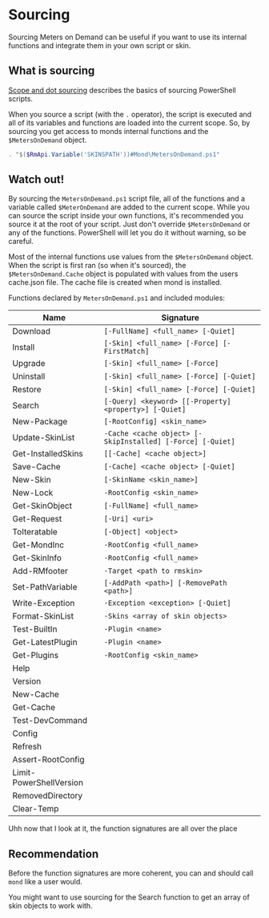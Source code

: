 ---
---

# Sourcing

Sourcing Meters on Demand can be useful if you want to use its internal functions and integrate them in your own script or skin.

## What is sourcing

[Scope and dot sourcing](https://learn.microsoft.com/en-us/powershell/module/microsoft.powershell.core/about/about_scripts?view=powershell-7.4#script-scope-and-dot-sourcing) describes the basics of sourcing PowerShell scripts.

When you source a script (with the `.` operator), the script is executed and all of its variables and functions are loaded into the current scope. So, by sourcing you get access to monds internal functions and the `$MetersOnDemand` object.

```ps1
. "$($RmApi.Variable('SKINSPATH'))#Mond\MetersOnDemand.ps1"
```

## Watch out!

By sourcing the `MetersOnDemand.ps1` script file, all of the functions and a variable called `$MeterOnDemand` are added to the current scope. While you can source the script inside your own functions, it's recommended you source it at the root of your script. Just don't override `$MetersOnDemand` or any of the functions. PowerShell will let you do it without warning, so be careful.

Most of the internal functions use values from the `$MetersOnDemand` object. When the script is first ran (so when it's sourced), the `$MetersOnDemand.Cache` object is populated with values from the users cache.json file. The cache file is created when mond is installed.

Functions declared by `MetersOnDemand.ps1` and included modules:

| Name                    | Signature                                                    |
| ----------------------- | ------------------------------------------------------------ |
| Download                | ` [-FullName] <full_name> [-Quiet]                         ` |
| Install                 | ` [-Skin] <full_name> [-Force] [-FirstMatch]               ` |
| Upgrade                 | ` [-Skin] <full_name> [-Force]                             ` |
| Uninstall               | ` [-Skin] <full_name> [-Force] [-Quiet]                    ` |
| Restore                 | ` [-Skin] <full_name> [-Force] [-Quiet]                    ` |
| Search                  | ` [-Query] <keyword> [[-Property] <property>] [-Quiet]     ` |
| New-Package             | ` [-RootConfig] <skin_name>                                ` |
| Update-SkinList         | ` -Cache <cache object> [-SkipInstalled] [-Force] [-Quiet] ` |
| Get-InstalledSkins      | ` [[-Cache] <cache object>]                                ` |
| Save-Cache              | ` [-Cache] <cache object> [-Quiet]                         ` |
| New-Skin                | ` [-SkinName <skin_name>]                                  ` |
| New-Lock                | ` -RootConfig <skin_name>                                  ` |
| Get-SkinObject          | ` [-FullName] <full_name>                                  ` |
| Get-Request             | ` [-Uri] <uri>                                             ` |
| ToIteratable            | ` [-Object] <object>                                       ` |
| Get-MondInc             | ` -RootConfig <full_name>                                  ` |
| Get-SkinInfo            | ` -RootConfig <full_name>                                  ` |
| Add-RMfooter            | ` -Target <path to rmskin>                                 ` |
| Set-PathVariable        | ` [-AddPath <path>] [-RemovePath <path>]                   ` |
| Write-Exception         | ` -Exception <exception> [-Quiet]                          ` |
| Format-SkinList         | ` -Skins <array of skin objects>                           ` |
| Test-BuiltIn            | ` -Plugin <name>                                           ` |
| Get-LatestPlugin        | ` -Plugin <name>                                           ` |
| Get-Plugins             | ` -RootConfig <skin_name>                                  ` |
| Help                    |                                                              |
| Version                 |                                                              |
| New-Cache               |                                                              |
| Get-Cache               |                                                              |
| Test-DevCommand         |                                                              |
| Config                  |                                                              |
| Refresh                 |                                                              |
| Assert-RootConfig       |                                                              |
| Limit-PowerShellVersion |                                                              |
| RemovedDirectory        |                                                              |
| Clear-Temp              |                                                              |

Uhh now that I look at it, the function signatures are all over the place

## Recommendation

Before the function signatures are more coherent, you can and should call `mond` like a user would.

You might want to use sourcing for the Search function to get an array of skin objects to work with.
